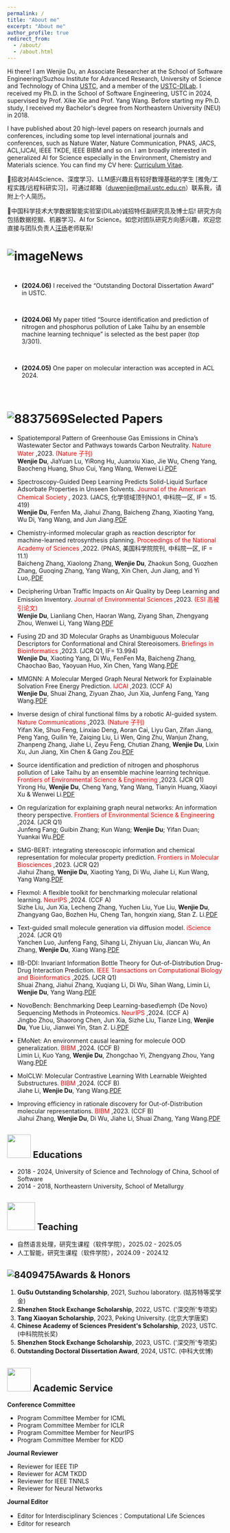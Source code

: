 ```yaml
---
permalink: /
title: "About me"
excerpt: "About me"
author_profile: true
redirect_from: 
  - /about/
  - /about.html
---
```


<!-- <a href="#1005">跳转到底部</a> -->

Hi there! I am Wenjie Du, an Associate Researcher at the School of Software Engineering/Suzhou Institute for Advanced Research, University of Science and Technology of China [USTC](https://www.ustc.edu.cn/), and a member of the [USTC-DILab](https://di.ustc.edu.cn/main.htm). I received my Ph.D. in the School of Software Engineering, USTC in 2024, supervised by Prof. Xike Xie and Prof. Yang Wang. Before starting my Ph.D. study, I received my Bachelor's degree from Northeastern University (NEU) in 2018. 

I have published about 20 high-level papers on research journals and conferences, including some top level international journals and conferences, such as Nature Water, Nature Communication, PNAS, JACS, ACL,IJCAI, IEEE TKDE, IEEE BIBM and so on. I am broadly interested in generalized AI for Science especially in the Environment, Chemistry and Materials science. You can find my CV here: [Curriculum Vitae](https://github.com/invokerqwer/duwenjie.github.io/blob/master/assets/Curriculum_Vitae.pdf).

🌟招收对AI4Science、深度学习、LLM感兴趣且有较好数理基础的学生 [推免/工程实践/远程科研实习]，可通过邮箱（duwenjie@mail.ustc.edu.cn）联系我，请附上个人简历。

🌟中国科学技术大学数据智能实验室(DILab)诚招特任副研究员及博士后! 研究方向包括数据挖掘、机器学习、AI for Science。如您对团队研究方向感兴趣，欢迎您直接与团队负责人[汪炀](http://staff.ustc.edu.cn/~angyan/index.html)老师联系!

<!-- Hiring: We are actively seeking funded visiting students, research assistant and self-motivated Ph.D. students. Since July 2022, almost every visiting student who worked with me has published papers at top conferences such as ICML, NeurIPS, and ICLR during their visit. If you are interested, please don't hesitate to contact me via Email:duwenjie@mail.ustc.edu.cn, [WeChat](https://github.com/invokerqwer/duwenjie.github.io/blob/master/images/Wechat.png). -->

<div ID="News"></div>

![image](https://github.com/invokerqwer/duwenjie.github.io/assets/37833843/1451e620-ab2b-4c0e-bb43-4998e4720915)News
======
<div style="max-height: 250px; overflow-y: auto; padding: 10px; white-space: normal;">

* <strong>(2024.06)</strong> I received the “Outstanding Doctoral Dissertation Award” in USTC.
<br>

* <strong>(2024.06)</strong> My paper titled “Source identification and prediction of nitrogen and phosphorus pollution of Lake Taihu by an ensemble machine learning technique” is selected as the best paper (top 3/301). 
<br>

* <strong>(2024.05)</strong> One paper on molecular interaction was accepted in ACL 2024.
<br>

* <strong>(2024.05)</strong> One paper on molecular interaction was accepted in IJCAI 2024.
<br>

* <strong>(2024.05)</strong> Successfully passed the "ghFund" review and was selected as "Outstanding" in Tianjin.
<br>

* <strong>(2024.05)</strong> Successfully defended the doctoral dissertation.

</div>

<br>

<div ID="Selected"></div>


![8837569](https://github.com/invokerqwer/duwenjie.github.io/assets/37833843/8848a837-62ab-4a9b-a1e1-6fa067a46774)Selected Papers
======
*  Spatiotemporal Pattern of Greenhouse Gas Emissions in China’s Wastewater Sector and Pathways towards Carbon Neutrality. <font color='red'> Nature Water </font>,2023. <font color='red'> (Nature 子刊) </font><br/>
   **Wenjie Du**, JiaYuan Lu, YiRong Hu, Juanxiu Xiao, Jie Wu, Cheng Yang, Baocheng Huang, Shuo Cui, Yang Wang, Wenwei Li.[PDF](https://www.nature.com/articles/s44221-022-00021-0)
   
*  Spectroscopy-Guided Deep Learning Predicts Solid-Liquid Surface Adsorbate Properties in Unseen Solvents. <font color='red'> Journal of the American Chemical Society </font>, 2023. (JACS, 化学领域顶刊NO.1, 中科院一区, IF = 15. 419)<br/>
   **Wenjie Du**, Fenfen Ma, Jiahui Zhang, Baicheng Zhang, Xiaoting Yang, Wu Di, Yang Wang, and Jun Jiang.[PDF](https://pubs.acs.org/doi/10.1021/jacs.3c10921)
   
*  Chemistry-informed molecular graph as reaction descriptor for machine-learned retrosynthesis planning. <font color='red'> Proceedings of the National Academy of Sciences </font>,2022. (PNAS, 美国科学院院刊, 中科院一区, IF = 11.1)<br/>
   Baicheng Zhang, Xiaolong Zhang, **Wenjie Du**, Zhaokun Song, Guozhen Zhang, Guoqing Zhang, Yang Wang, Xin Chen, Jun Jiang, and Yi Luo,.[PDF](https://www.pnas.org/doi/full/10.1073/pnas.2212711119)
   
*  Deciphering Urban Traffic Impacts on Air Quality by Deep Learning and Emission Inventory. <font color='red'> Journal of Environmental Sciences </font>,2023. <font color='red'> (ESI 高被引论文) </font><br/>
   **Wenjie Du**, Lianliang Chen, Haoran Wang, Ziyang Shan, Zhengyang Zhou, Wenwei Li, Yang Wang.[PDF](https://www.sciencedirect.com/science/article/abs/pii/S1001074221005611?via%3Dihub)
   
*  Fusing 2D and 3D Molecular Graphs as Unambiguous Molecular Descriptors for Conformational and Chiral Stereoisomers. <font color='red'> Briefings in Bioinformatics </font>,2023. (JCR Q1, IF= 13.994)<br/>
   **Wenjie Du**, Xiaoting Yang, Di Wu, FenFen Ma, Baicheng Zhang, Chaochao Bao, Yaoyuan Huo, Xin Chen, Yang Wang.[PDF](https://academic.oup.com/bib/article/24/1/bbac560/6931719)
   
*  MMGNN: A Molecular Merged Graph Neural Network for Explainable Solvation Free Energy Prediction. <font color='red'> IJCAI </font>,2023. (CCF A)<br/>
   **Wenjie Du**, Shuai Zhang, Ziyuan Zhao, Jun Xia, Junfeng Fang, Yang Wang.[PDF](https://www.sciencedirect.com/science/article/abs/pii/S1001074221005611?via%3Dihub)

* Inverse design of chiral functional films by a robotic AI-guided system. <font color='red'> Nature Communications </font>,2023. <font color='red'> (Nature 子刊) </font><br/>
   Yifan Xie, Shuo Feng, Linxiao Deng, Aoran Cai, Liyu Gan, Zifan Jiang, Peng Yang, Guilin Ye, Zaiqing Liu, Li Wen, Qing Zhu, Wanjun Zhang, Zhanpeng Zhang, Jiahe Li, Zeyu Feng, Chutian Zhang, **Wenjie Du**, Lixin Xu, Jun Jiang, Xin Chen & Gang Zou.[PDF](https://www.nature.com/articles/s41467-023-41951-x)

* Source identification and prediction of nitrogen and phosphorus pollution of Lake Taihu by an ensemble machine learning technique. <font color='red'> Frontiers of Environmental Science & Engineering </font>,2023. (JCR Q1)<br/>
   Yirong Hu, **Wenjie Du**, Cheng Yang, Yang Wang, Tianyin Huang, Xiaoyi Xu & Wenwei Li.[PDF](https://link.springer.com/article/10.1007/s11783-023-1655-7)

* On regularization for explaining graph neural networks: An information theory perspective. <font color='red'> Frontiers of Environmental Science & Engineering </font>,2024. (JCR Q1)<br/>
   Junfeng Fang; Guibin Zhang; Kun Wang; **Wenjie Du**; Yifan Duan; Yuankai Wu.[PDF](https://ieeexplore.ieee.org/document/10582518)

* SMG-BERT: integrating stereoscopic information and chemical representation for molecular property prediction. <font color='red'> Frontiers in Molecular Biosciences </font>,2023. (JCR Q2)<br/>
   Jiahui Zhang, **Wenjie Du**, Xiaoting Yang, Di Wu, Jiahe Li, Kun Wang, Yang Wang.[PDF](https://pubmed.ncbi.nlm.nih.gov/37457837/)

* Flexmol: A flexible toolkit for benchmarking molecular relational learning. <font color='red'> NeurIPS </font>,2024. (CCF A)<br/>
   Sizhe Liu, Jun Xia, Lecheng Zhang, Yuchen Liu, Yue Liu, **Wenjie Du**, Zhangyang Gao, Bozhen Hu, Cheng Tan, hongxin xiang, Stan Z. Li.[PDF](https://neurips.cc/virtual/2024/poster/97484)

* Text-guided small molecule generation via diffusion model. <font color='red'> iScience </font>,2024. (JCR Q1)<br/>
   Yanchen Luo, Junfeng Fang, Sihang Li, Zhiyuan Liu, Jiancan Wu, An Zhang, **Wenjie Du**, Xiang Wang.[PDF](https://www.cell.com/iscience/fulltext/S2589-0042(24)02217-X)

* IIB-DDI: Invariant Information Bottle Theory for Out-of-Distribution Drug-Drug Interaction Prediction. <font color='red'> IEEE Transactions on Computational Biology and Bioinformatics </font>,2025. (JCR Q1)<br/>
   Shuai Zhang, Jiahui Zhang, Xuqiang Li, Di Wu, Sihan Wang, Limin Li, **Wenjie Du**, Yang Wang.[PDF](https://www.computer.org/csdl/journal/bb/5555/01/10896805/24PzAjPPcl2)

* NovoBench: Benchmarking Deep Learning-based\emph {De Novo} Sequencing Methods in Proteomics. <font color='red'> NeurIPS </font>,2024. (CCF A)<br/>
   Jingbo Zhou, Shaorong Chen, Jun Xia, Sizhe Liu, Tianze Ling, **Wenjie Du**, Yue Liu, Jianwei Yin, Stan Z. Li.[PDF](https://openreview.net/forum?id=RQlbMrA5XL#discussion)

* EMoNet: An environment causal learning for molecule OOD generalization. <font color='red'> BIBM </font>,2024. (CCF B)<br/>
   Limin Li, Kuo Yang, **Wenjie Du**, Zhongchao Yi, Zhengyang Zhou, Yang Wang.[PDF](https://www.computer.org/csdl/proceedings-article/bibm/2024/10822221/23oniKpw2ha)


* MolCLW: Molecular Contrastive Learning With Learnable Weighted Substructures. <font color='red'> BIBM </font>,2024. (CCF B)<br/>
   Jiahe Li, **Wenjie Du**, Yang Wang.[PDF](https://ieeexplore.ieee.org/document/10822075)

* Improving efficiency in rationale discovery for Out-of-Distribution molecular representations. <font color='red'> BIBM </font>,2023. (CCF B)<br/>
   Jiahui Zhang, **Wenjie Du**, Di Wu, Jiahe Li, Shuai Zhang, Yang Wang.[PDF](https://ieeexplore.ieee.org/document/10386058)




<div ID="Educations"></div>

<img src="../duwenjie.github.io/images/edu.png" height="55" width="55"/> Educations
------
* 2018 - 2024, University of Science and Technology of China, School of Software
* 2014 - 2018, Northeastern University, School of Metallurgy
<!--
2018年 - 2024年， 中国科学技术大学，软件学院
2014年 - 2018年， 东北大学，冶金学院
-->

<div ID="Teaching"></div>

<img src="../duwenjie.github.io/images/tea.png" height="65" width="65"/> Teaching
------
* 自然语言处理，研究生课程（软件学院），2025.02 - 2025.05
* 人工智能，研究生课程（软件学院），2024.09 - 2024.12

<div ID="Awards"></div>

![8409475](https://github.com/invokerqwer/duwenjie.github.io/assets/37833843/b7e0b364-cd83-4b8f-ae79-1019a2815581)Awards & Honors
------
1. **GuSu Outstanding Scholarship**, 2021, Suzhou laboratory. (姑苏特等奖学金)
2. **Shenzhen Stock Exchange Scholarship**, 2022, USTC. ('深交所'专项奖)
3. **Tang Xiaoyan Scholarship**, 2023, Peking University. (北京大学唐奖)
4. **Chinese Academy of Sciences President's Scholarship**, 2023, USTC.(中科院院长奖)
5. **Shenzhen Stock Exchange Scholarship**, 2023, USTC. ('深交所'专项奖)
6. **Outstanding Doctoral Dissertation Award**, 2024, USTC. (中科大优博)

<div ID="Academic"></div>

<img src="../duwenjie.github.io/images/aca.png" height="55" width="55"/> Academic Service
------
**Conference Committee**
* Program Committee Member for ICML
* Program Committee Member for ICLR
* Program Committee Member for NeurIPS
* Program Committee Member for KDD

**Journal Reviewer**
* Reviewer for IEEE TIP
* Reviewer for ACM TKDD
* Reviewer for IEEE TNNLS
* Reviewer for Neural Networks

**Journal Editor**
* Editor for Interdisciplinary Sciences：Computational Life Sciences
* Editor for research 

<!--:Academic Service
------
Program Committee Member:
Conferences: ICLR, ICML, NeurIPS, CVPR, KDD,  etc.

Journal Reviewer: IEEE TIP, ACM TKDD, IEEE TNNLS, Neural Networks, etc.


<h2 ID="1005">这里是底部</h2> -->


